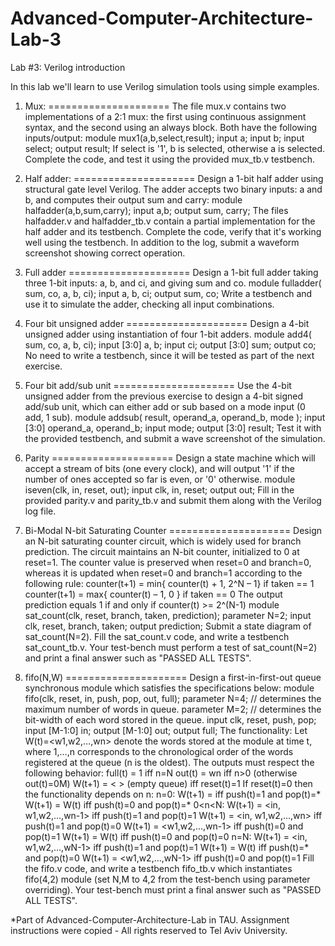# Advanced-Computer-Architecture-Lab-3
Lab #3: Verilog introduction

In this lab we'll learn to use Verilog simulation tools using simple examples. 

1. Mux:
=====================
The file mux.v contains two implementations of a 2:1 mux: the first using continuous assignment syntax, and the second
using an always block. Both have the following inputs/output:
module mux1(a,b,select,result);
 input a;
 input b;
 input select;
 output result;
If select is '1', b is selected, otherwise a is selected.
Complete the code, and test it using the provided mux_tb.v testbench.

2. Half adder:
=====================
Design a 1-bit half adder using structural gate level Verilog. The adder accepts two binary inputs: a and b, and computes
their output sum and carry:
module halfadder(a,b,sum,carry);
 input a,b;
 output sum, carry;
The files halfadder.v and halfadder_tb.v contain a partial implementation for the half adder and its testbench. Complete the
code, verify that it's working well using the testbench. In addition to the log, submit a waveform screenshot showing correct
operation.

3. Full adder
=====================
Design a 1-bit full adder taking three 1-bit inputs: a, b, and ci, and giving sum and co.
module fulladder( sum, co, a, b, ci);
 input a, b, ci;
 output sum, co;
Write a testbench and use it to simulate the adder, checking all input combinations.

4. Four bit unsigned adder
=====================
Design a 4-bit unsigned adder using instantiation of four 1-bit adders.
module add4( sum, co, a, b, ci);
 input [3:0] a, b;
 input ci;
 output [3:0] sum;
 output co;
No need to write a testbench, since it will be tested as part of the next exercise. 

5. Four bit add/sub unit
=====================
Use the 4-bit unsigned adder from the previous exercise to design a 4-bit signed add/sub unit, which can either add or sub
based on a mode input (0 add, 1 sub).
module addsub( result, operand_a, operand_b, mode );
 input [3:0] operand_a, operand_b;
 input mode;
 output [3:0] result;
 Test it with the provided testbench, and submit a wave screenshot of the simulation.

6. Parity
=====================
Design a state machine which will accept a stream of bits (one every clock), and will output '1' if the number of ones
accepted so far is even, or '0' otherwise.
module iseven(clk, in, reset, out);
 input clk, in, reset;
 output out;
Fill in the provided parity.v and parity_tb.v and submit them along with the Verilog log file.

7. Bi-Modal N-bit Saturating Counter
=====================
Design an N-bit saturating counter circuit, which is widely used for branch prediction. The circuit maintains an N-bit
counter, initialized to 0 at reset=1. The counter value is preserved when reset=0 and branch=0, whereas it is updated when
reset=0 and branch=1 according to the following rule:
 counter(t+1) = min{ counter(t) + 1, 2^N – 1} if taken == 1
 counter(t+1) = max{ counter(t) – 1, 0 } if taken == 0
The output prediction equals 1 if and only if counter(t) >= 2^(N-1)
module sat_count(clk, reset, branch, taken, prediction);
 parameter N=2;
 input clk, reset, branch, taken;
 output prediction;
Submit a state diagram of sat_count(N=2). Fill the sat_count.v code, and write a testbench sat_count_tb.v. Your test-bench
must perform a test of sat_count(N=2) and print a final answer such as "PASSED ALL TESTS". 

8. fifo(N,W)
=====================
Design a first-in-first-out queue synchronous module which satisfies the specifications below:
module fifo(clk, reset, in, push, pop, out, full);
 parameter N=4; // determines the maximum number of words in queue.
 parameter M=2; // determines the bit-width of each word stored in the queue.
 input clk, reset, push, pop;
 input [M-1:0] in;
 output [M-1:0] out;
 output full;
The functionality:
Let W(t)=<w1,w2,…,wn> denote the words stored at the module at time t, where 1,…,n corresponds to the chronological
order of the words registered at the queue (n is the oldest). The outputs must respect the following behavior:
full(t) = 1 iff n=N
out(t) = wn iff n>0 (otherwise out(t)=0M)
W(t+1) = < > (empty queue) iff reset(t)=1
If reset(t)=0 then the functionality depends on n:
n=0:
W(t+1) = <in> iff push(t)=1 and pop(t)=*
W(t+1) = W(t) iff push(t)=0 and pop(t)=*
0<n<N:
 W(t+1) = <in, w1,w2,…,wn-1> iff push(t)=1 and pop(t)=1
W(t+1) = <in, w1,w2,…,wn> iff push(t)=1 and pop(t)=0
W(t+1) = <w1,w2,…,wn-1> iff push(t)=0 and pop(t)=1
W(t+1) = W(t) iff push(t)=0 and pop(t)=0
n=N:
W(t+1) = <in, w1,w2,…,wN-1> iff push(t)=1 and pop(t)=1
W(t+1) = W(t) iff push(t)=* and pop(t)=0
W(t+1) = <w1,w2,…,wN-1> iff push(t)=0 and pop(t)=1
Fill the fifo.v code, and write a testbench fifo_tb.v which instantiates fifo(4,2) module (set N,M to 4,2 from the test-bench
using parameter overriding). Your test-bench must print a final answer such as "PASSED ALL TESTS".
  
*Part of Advanced-Computer-Architecture-Lab in TAU. Assignment instructions were copied - All rights reserved to Tel Aviv University.
